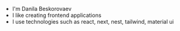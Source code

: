  - I'm Danila Beskorovaev
 - I like creating frontend applications
 - I use technologies such as react, next, nest, tailwind, material ui

<!---
DanilaBesk/DanilaBesk is a ✨ special ✨ repository because its `README.md` (this file) appears on your GitHub profile.
You can click the Preview link to take a look at your changes.
--->
